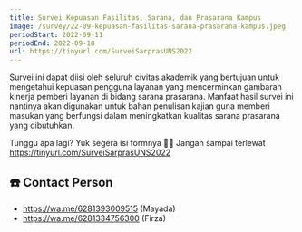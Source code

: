 ```yaml
---
title: Survei Kepuasan Fasilitas, Sarana, dan Prasarana Kampus
image: /survey/22-09-kepuasan-fasilitas-sarana-prasarana-kampus.jpeg
periodStart: 2022-09-11
periodEnd: 2022-09-18
url: https://tinyurl.com/SurveiSarprasUNS2022
---
```


Survei ini dapat diisi oleh seluruh civitas akademik yang bertujuan untuk mengetahui kepuasan pengguna layanan yang mencerminkan gambaran kinerja pemberi layanan di bidang sarana prasarana. Manfaat hasil survei ini nantinya akan digunakan untuk bahan penulisan kajian guna memberi masukan yang berfungsi dalam meningkatkan kualitas sarana prasarana yang dibutuhkan.

Tunggu apa lagi? Yuk segera isi formnya 🙌🏻 Jangan sampai terlewat
https://tinyurl.com/SurveiSarprasUNS2022

## ☎️ Contact Person
- https://wa.me/6281393009515 (Mayada)
- https://wa.me/6281334756300 (Firza)
